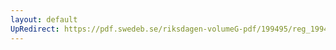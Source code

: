 ```yaml
---
layout: default
UpRedirect: https://pdf.swedeb.se/riksdagen-volumeG-pdf/199495/reg_199495/reg_199495_0326.pdf
---
```

